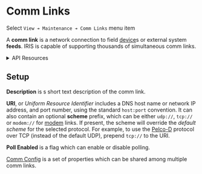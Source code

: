 # Comm Links

Select `View ➔ Maintenance ➔ Comm Links` menu item

A **comm link** is a network connection to field [device]s or external system
**feeds**.  IRIS is capable of supporting thousands of simultaneous comm links.

<details>
<summary>API Resources</summary>

* `iris/api/comm_link`
* `iris/api/comm_link/{name}`

Attribute [permissions]:

| Access       | Minimal                        |
|--------------|--------------------------------|
| 👁️  View      | name, connected                |
| 💡 Manage    | poll\_enabled                  |
| 🔧 Configure | description, uri, comm\_config |

</details>

## Setup

**Description** is s short text description of the comm link.

**URI**, or _Uniform Resource Identifier_ includes a DNS host name or network IP
address, and port number, using the standard `host:port` convention.  It can
also contain an optional **scheme** prefix, which can be either `udp://`,
`tcp://` or `modem://` for [modem] links.  If present, the scheme will override
the _default scheme_ for the selected protocol.  For example, to use the
[Pelco-D] protocol over TCP (instead of the default UDP), prepend `tcp://` to
the URI.

**Poll Enabled** is a flag which can enable or disable polling.

[Comm Config] is a set of properties which can be shared among multiple comm
links.


[comm config]: comm_config.html
[device]: controllers.html#devices
[modem]: modem.html
[pelco-d]: protocols.html#pelco-d
[permissions]: permissions.html
